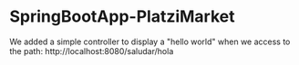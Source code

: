 # SpringBootApp-PlatziMarket

We added a simple controller to display a "hello world" when we access to the path: http://localhost:8080/saludar/hola

